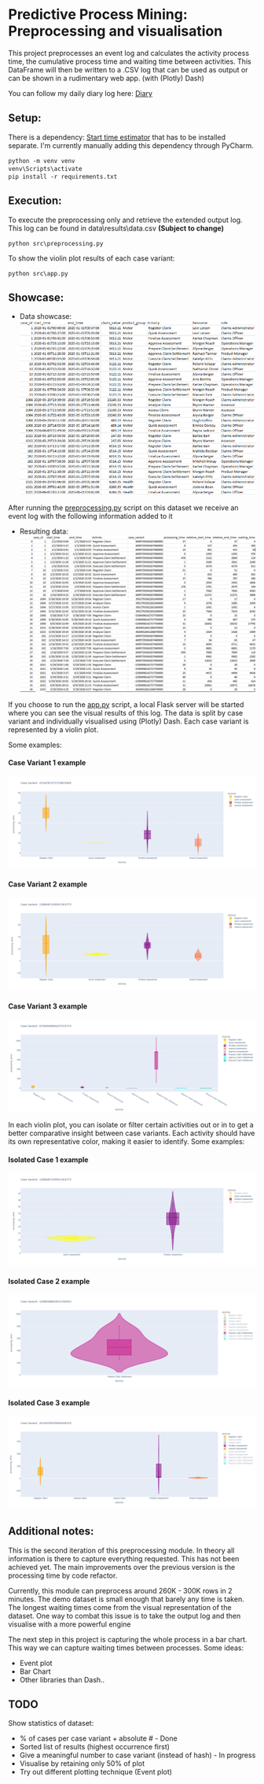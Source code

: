 # Predictive Process Mining: Preprocessing and visualisation

This project preprocesses an event log and calculates the activity process time, the cumulative process time and waiting time between activities.
This DataFrame will then be written to a .CSV log that can be used as output or can be shown in a rudimentary web app. (with (Plotly) Dash)

You can follow my daily diary log here: [Diary](./diary/DIARY.md)

## Setup:

There is a dependency: [Start time estimator](https://github.com/AutomatedProcessImprovement/start-time-estimator) that has to be installed separate.
I'm currently manually adding this dependency through PyCharm.
```
python -m venv venv
venv\Scripts\activate
pip install -r requirements.txt
```

## Execution:
To execute the preprocessing only and retrieve the extended output log. This log can be found in data\results\data.csv __(Subject to change)__
```
python src\preprocessing.py
```

To show the violin plot results of each case variant:
```
python src\app.py
```

## Showcase:
- Data showcase: ![Dataset sample](./pics/datasample.PNG)

After running the [preprocessing.py](./src/preprocessing.py) script on this dataset we receive an event log with the following information added to it

- Resulting data: ![Resulting dataset](./pics/dataresult.PNG)

If you choose to run the [app.py](./src/app.py) script, a local Flask server will be started where you can see the visual results of this log.
The data is split by case variant and individually visualised using (Plotly) Dash. Each case variant is represented by a violin plot.

Some examples:
#### Case Variant 1 example
![Case V 1](./pics/case_variant_x.PNG)
#### Case Variant 2 example
![Case V 2](./pics/case_variant_y.PNG)
#### Case Variant 3 example
![Case V 3](./pics/case_variant_z.PNG)

In each violin plot, you can isolate or filter certain activities out or in to get a better comparative insight between case variants.
Each activity should have its own representative color, making it easier to identify.
Some examples:
#### Isolated Case 1 example
![Case Isolated 1](./pics/isolated_x.png)
#### Isolated Case 2 example
![Case Isolated 2](./pics/isolated_y.png)
#### Isolated Case 3 example
![Case Isolated 3](./pics/isolated_z.png)


## Additional notes:

This is the second iteration of this preprocessing module. In theory all information is there to capture everything requested.
This has not been achieved yet. The main improvements over the previous version is the processing time by code refactor.

Currently, this module can preprocess around 260K - 300K rows in 2 minutes. The demo dataset is small enough that barely any time is taken.
The longest waiting times come from the visual representation of the dataset. One way to combat this issue is to take the output log and then visualise with a more powerful engine

The next step in this project is capturing the whole process in a bar chart. This way we can capture waiting times between processes.
Some ideas:
- Event plot
- Bar Chart
- Other libraries than Dash..

## TODO
Show statistics of dataset:
- % of cases per case variant + absolute # - Done
- Sorted list of results (highest occurrence first)
- Give a meaningful number to case variant (instead of hash) - In progress
- Visualise by retaining only 50% of plot
- Try out different plotting technique (Event plot)